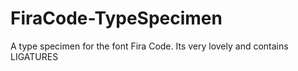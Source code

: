 # FiraCode-TypeSpecimen
A type specimen for the font Fira Code. Its very lovely and contains LIGATURES
